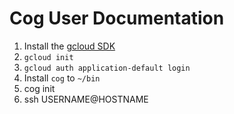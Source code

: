 # Cog User Documentation

1. Install the [gcloud SDK](https://cloud.google.com/sdk/docs/quickstarts)
1. `gcloud init`
1. `gcloud auth application-default login`
1. Install `cog` to `~/bin`
1. cog init
1. ssh USERNAME@HOSTNAME